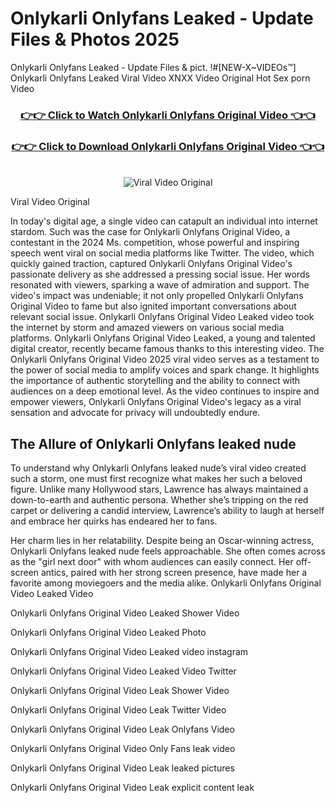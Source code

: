 # Onlykarli Onlyfans Leaked - Update Files & Photos 2025

Onlykarli Onlyfans Leaked - Update Files & pict. !#[NEW-X~VIDEOs™] Onlykarli Onlyfans Leaked Viral Video XNXX Video Original Hot Sex porn Video
<br>
<div align="center">
<h3><a href="https://links2leaks.com/onlykarli" rel="nofollow">👉👉 Click to Watch Onlykarli Onlyfans Original Video 👈👈</a></h3>
<h3><a href="https://links2leaks.com/onlykarli" rel="nofollow">👉👉 Click to Download Onlykarli Onlyfans Original Video 👈👈</a></h3>
<br>
<a href="https://links2leaks.com/onlykarli" rel="nofollow"><img src="https://i.ibb.co/Gkj2r4b/banner.png" alt="Viral Video Original" style="max-width: 100%; display: inline-block;" data-target="animated-image.originalImage"></a>
</div>

Viral Video Original

In today's digital age, a single video can catapult an individual into internet stardom. Such was the case for Onlykarli Onlyfans Original Video, a contestant in the 2024 Ms. competition, whose powerful and inspiring speech went viral on social media platforms like Twitter.
The video, which quickly gained traction, captured Onlykarli Onlyfans Original Video's passionate delivery as she addressed a pressing social issue. Her words resonated with viewers, sparking a wave of admiration and support. The video's impact was undeniable; it not only propelled Onlykarli Onlyfans Original Video to fame but also ignited important conversations about relevant social issue.
Onlykarli Onlyfans Original Video Leaked video took the internet by storm and amazed viewers on various social media platforms. Onlykarli Onlyfans Original Video Leaked, a young and talented digital creator, recently became famous thanks to this interesting video.
The Onlykarli Onlyfans Original Video 2025 viral video serves as a testament to the power of social media to amplify voices and spark change. It highlights the importance of authentic storytelling and the ability to connect with audiences on a deep emotional level. As the video continues to inspire and empower viewers, Onlykarli Onlyfans Original Video's legacy as a viral sensation and advocate for privacy will undoubtedly endure.

<h2>The Allure of Onlykarli Onlyfans leaked nude</h2>


To understand why Onlykarli Onlyfans leaked nude’s viral video created such a storm, one must first recognize what makes her such a beloved figure. Unlike many Hollywood stars, Lawrence has always maintained a down-to-earth and authentic persona. Whether she’s tripping on the red carpet or delivering a candid interview, Lawrence’s ability to laugh at herself and embrace her quirks has endeared her to fans.

Her charm lies in her relatability. Despite being an Oscar-winning actress, Onlykarli Onlyfans leaked nude feels approachable. She often comes across as the "girl next door" with whom audiences can easily connect. Her off-screen antics, paired with her strong screen presence, have made her a favorite among moviegoers and the media alike.
Onlykarli Onlyfans Original Video Leaked Video

Onlykarli Onlyfans Original Video Leaked Shower Video

Onlykarli Onlyfans Original Video Leaked Photo

Onlykarli Onlyfans Original Video Leaked video instagram

Onlykarli Onlyfans Original Video Leaked Video Twitter

Onlykarli Onlyfans Original Video Leak Shower Video

Onlykarli Onlyfans Original Video Leak Twitter Video

Onlykarli Onlyfans Original Video Leak Onlyfans Video

Onlykarli Onlyfans Original Video Only Fans leak video

Onlykarli Onlyfans Original Video Leak leaked pictures

Onlykarli Onlyfans Original Video Leak explicit content leak